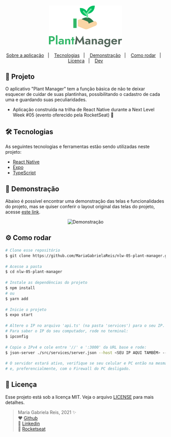 <p align="center">
  <img alt="Plant Manager" title="Plant Manager" src=".github/logo-plant-manager.svg" width="230px" />
</p>

<p align="center">
  <a href="#projeto">Sobre a aplicação</a>&nbsp;&nbsp;&nbsp;|&nbsp;&nbsp;&nbsp;
  <a href="#tecs">Tecnologias</a>&nbsp;&nbsp;&nbsp;|&nbsp;&nbsp;&nbsp;
   <a href="#demo">Demonstração</a>&nbsp;&nbsp;&nbsp;|&nbsp;&nbsp;&nbsp;
  <a href="#requisitos">Como rodar</a>&nbsp;&nbsp;&nbsp;|&nbsp;&nbsp;&nbsp;
  <a href="#licenca">Licença</a>&nbsp;&nbsp;&nbsp;|&nbsp;&nbsp;&nbsp;
  <a href="#dev">Dev</a>
</p>

<div id="projeto">
  
## :bookmark_tabs: Projeto
O aplicativo "Plant Manager" tem a função básica de não te deixar esquecer de cuidar de suas plantinhas, possibilitando o cadastro de cada uma e guardando suas peculiaridades.
- Aplicação construída na trilha de React Native durante a Next Level Week #05 (evento oferecido pela RocketSeat) 🚀

</div>

<div id="tecs">

## :hammer_and_wrench: Tecnologias

As seguintes tecnologias e ferramentas estão sendo utilizadas neste projeto:

- [React Native](https://reactnative.dev/)
- [Expo](https://expo.io/)
- [TypeScript](https://www.typescriptlang.org/)

</div>

<div id="demo">
  
## :iphone: Demonstração
Abaixo é possível encontrar uma demonstração das telas e funcionalidades do projeto, mas se quiser conferir o layout original das telas do projeto, acesse [este link](https://www.figma.com/file/IhQRtrOZdu3TrvkPYREzOy/PlantManager).

<p align="center">
  <img alt="Demonstração" src=".github/demo-aula-03.gif" width="230px" />
</p>

</div>

<div id="requisitos">

## :gear: Como rodar

```bash
# Clone esse repositório
$ git clone https://github.com/MariaGabrielaReis/nlw-05-plant-manager.git

# Acesse a pasta
$ cd nlw-05-plant-manager

# Instale as dependências do projeto
$ npm install
# ou
$ yarn add

# Inicie o projeto
$ expo start

# Altere o IP no arquivo 'api.ts' (na pasta 'services') para o seu IP.
# Para saber o IP do seu computador, rode no terminal:
$ ipconfig

# Copie o IPv4 e cole entre '//' e ':3000' da URL base e rode:
$ json-server ./src/services/server.json --host <SEU IP AQUI TAMBÉM> --port 3000

# O servidor estará ativo, verifique se seu celular e PC então na mesma rede
# e, preferencialmente, com o Firewall do PC desligado.
```

</div>

<div id="licenca">

## :page_with_curl: Licença

Esse projeto está sob a licença MIT. Veja o arquivo [LICENSE](LICENSE) para mais detalhes.

</div>

<div id="dev">

> Maria Gabriela Reis, 2021 :sparkles: <br>
> ❤️ [Github](https://github.com/MariaGabrielaReis)<br>
> 💙 [Linkedin](https://www.linkedin.com/in/mariagabrielareis/)<br>
> 💜 [Rocketseat](https://app.rocketseat.com.br/me/mariagabrielareis)

</div>
